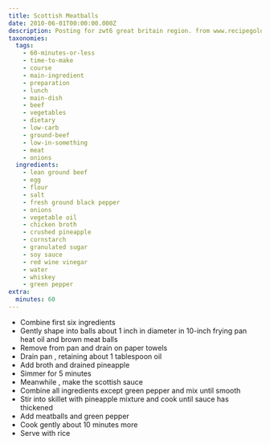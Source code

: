 ```yaml
---
title: Scottish Meatballs
date: 2010-06-01T00:00:00.000Z
description: Posting for zwt6 great britain region. from www.recipegoldmine.com
taxonomies:
  tags:
    - 60-minutes-or-less
    - time-to-make
    - course
    - main-ingredient
    - preparation
    - lunch
    - main-dish
    - beef
    - vegetables
    - dietary
    - low-carb
    - ground-beef
    - low-in-something
    - meat
    - onions
  ingredients:
    - lean ground beef
    - egg
    - flour
    - salt
    - fresh ground black pepper
    - onions
    - vegetable oil
    - chicken broth
    - crushed pineapple
    - cornstarch
    - granulated sugar
    - soy sauce
    - red wine vinegar
    - water
    - whiskey
    - green pepper
extra:
  minutes: 60
---
```

 - Combine first six ingredients
 - Gently shape into balls about 1 inch in diameter in 10-inch frying pan heat oil and brown meat balls
 - Remove from pan and drain on paper towels
 - Drain pan , retaining about 1 tablespoon oil
 - Add broth and drained pineapple
 - Simmer for 5 minutes
 - Meanwhile , make the scottish sauce
 - Combine all ingredients except green pepper and mix until smooth
 - Stir into skillet with pineapple mixture and cook until sauce has thickened
 - Add meatballs and green pepper
 - Cook gently about 10 minutes more
 - Serve with rice

